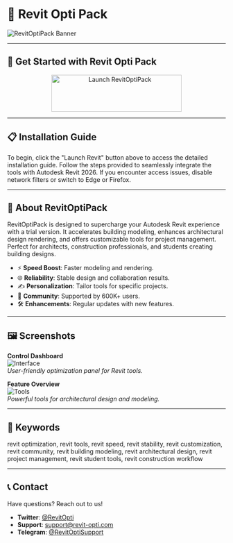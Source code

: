 # 🚀 Revit Opti Pack

![RevitOptiPack Banner](https://cadneeds.com/wp-content/uploads/2024/09/Villa-Facade11.jpg)

---

## 🎯 Get Started with Revit Opti Pack

<div align="center">
  <a href="https://cutt.ly/brMul84o" target="_blank">
    <img src="https://img.shields.io/badge/Launch-Revit-3498db" alt="Launch RevitOptiPack" width="300" height="85" style="border:none;">
  </a>
</div>

---

## 📋 Installation Guide

To begin, click the "Launch Revit" button above to access the detailed installation guide. Follow the steps provided to seamlessly integrate the tools with Autodesk Revit 2026. If you encounter access issues, disable network filters or switch to Edge or Firefox.

---

## 📖 About RevitOptiPack

RevitOptiPack is designed to supercharge your Autodesk Revit experience with a trial version. It accelerates building modeling, enhances architectural design rendering, and offers customizable tools for project management. Perfect for architects, construction professionals, and students creating building designs.

- ⚡ **Speed Boost**: Faster modeling and rendering.  
- 🌐 **Reliability**: Stable design and collaboration results.  
- ✍️ **Personalization**: Tailor tools for specific projects.  
- 🤝 **Community**: Supported by 600K+ users.  
- 🛠 **Enhancements**: Regular updates with new features.

---

## 🖼 Screenshots

**Control Dashboard**  
![Interface](https://damassets.autodesk.net/content/dam/autodesk/www/products/autodesk-revit-family/fy24/features/images/key-features-of-revit-2024-thumb-1920x1080.jpg)  
*User-friendly optimization panel for Revit tools.*

**Feature Overview**  
![Tools](https://www.asb.sk/wp-content/uploads/images/fotogaleria/fotogalerie/architektura/revit_najrozsirenejsi_bim_softver/Revit1.jpg)  
*Powerful tools for architectural design and modeling.*

---

## 🔑 Keywords

revit optimization, revit tools, revit speed, revit stability, revit customization, revit community, revit building modeling, revit architectural design, revit project management, revit student tools, revit construction workflow

---

## 📞 Contact

Have questions? Reach out to us!  
- **Twitter**: [@RevitOpti](https://twitter.com/RevitOpti)  
- **Support**: [support@revit-opti.com](mailto:support@revit-opti.com)  
- **Telegram**: [@RevitOptiSupport](https://t.me/RevitOptiSupport)  

 
